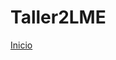    # Taller2LME
   
   <a href="https://Taller2LME.github.io/Taller2-2-20/Taller2_LME/html/inicio.html"> Inicio</a>
  
